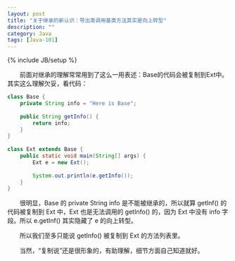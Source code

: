 ```yaml
---
layout: post
title: "关于继承的新认识：导出类调用基类方法其实是向上转型"
description: ""
category: Java
tags: [Java-101]
---
```

{% include JB/setup %}

　　前面对继承的理解常常用到了这么一用表述：Base的代码会被复制到Ext中。其实这么理解欠妥，看代码：

```java
class Base {  
    private String info = "Here is Base";  
      
    public String getInfo() {  
        return info;  
    }  
}  
  
class Ext extends Base {  
    public static void main(String[] args) {  
        Ext e = new Ext();  
          
        System.out.println(e.getInfo());  
    }  
} 
```

　　很明显，Base 的 private String info 是不能被继承的，所以就算 getInf() 的代码被复制到 Ext 中，Ext 也是无法调用的 getInfo() 的，因为 Ext 中没有 info 字段。所以 e.getInf() 其实隐藏了 e 的向上转型。  

　　所以我们至多只能说 getInfo() 被复制到 Ext 的方法列表里。  

　　当然，“复制说”还是很形象的，有助理解，细节方面自己知道就好。  
